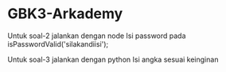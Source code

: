 # GBK3-Arkademy

Untuk soal-2 jalankan dengan node
Isi password pada isPasswordValid('silakandiisi');

Untuk soal-3 jalankan dengan python
Isi angka sesuai keinginan